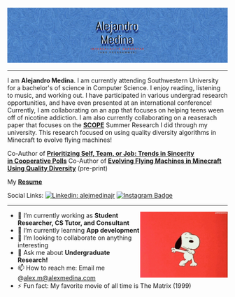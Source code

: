 
![Banner Image](https://github.com/alejmedinajr/alejmedinajr/blob/main/assets/self-banner.jpg)

---
I am **Alejandro Medina**. I am currently attending Southwestern University for a bachelor's of science in Computer Science. I enjoy reading, listening to music, and working out. I have participated in various undergrad research opportunities, and have even presented at an international conference! Currently, I am collaborating on an app that focuses on helping teens ween off of nicotine addiction. I am also currently collaborating on a reaserach paper that focuses on the **[SCOPE](https://youtu.be/7jYzZO0z2-0)** Summer Research I did through my university. This research focused on using quality diversity algorithms in Minecraft to evolve flying machines!      

<!-- Consider making a blog and/or youtube channel
-->
Co-Author of **[Prioritizing Self, Team, or Job: Trends in Sincerity in Cooperative Polls](https://link.springer.com/chapter/10.1007/978-3-031-16538-2_4)**
Co-Author of **[Evolving Flying Machines in Minecraft Using Quality Diversity](https://arxiv.org/abs/2302.00782)** (pre-print)


My **[Resume](https://github.com/alejmedinajr/alejmedinajr/blob/main/assets/Alejandro%20Medina%20Resume%20(pdf).pdf)**


Social Links:
[![Linkedin: alejmedinajr](https://img.shields.io/badge/-alejmedinajr-blue?style=flat-square&logo=Linkedin&logoColor=white&link=https://www.linkedin.com/in/alejmedinajr/)](https://www.linkedin.com/in/alejmedinajr/)
[![Instagram Badge](https://img.shields.io/badge/-alejmedinajr-e4405f?style=flat-square&logo=Instagram&logoColor=white&link=https://www.instagram.com/alejmedinajr/)](https://www.instagram.com/alejmedinajr/)


---

<img align='right' src='https://github.com/alejmedinajr/alejmedinajr/blob/main/assets/dancing-snoopy.gif' width='200'>

- 🔭 I’m currently working as **Student Researcher, CS Tutor, and Consultant**
- 🌱 I’m currently learning **App development**
- 👯 I’m looking to collaborate on anything interesting
- 💬 Ask me about **Undergraduate Research!**
- 📫 How to reach me: Email me @alex.m@alexmedina.com 
- ⚡ Fun fact: My favorite movie of all time is The Matrix (1999)
